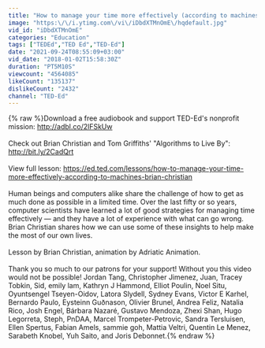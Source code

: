 ```yaml
---
title: "How to manage your time more effectively (according to machines) - Brian Christian"
image: "https:\/\/i.ytimg.com\/vi\/iDbdXTMnOmE\/hqdefault.jpg"
vid_id: "iDbdXTMnOmE"
categories: "Education"
tags: ["TEDEd","TED Ed","TED-Ed"]
date: "2021-09-24T08:55:09+03:00"
vid_date: "2018-01-02T15:58:30Z"
duration: "PT5M10S"
viewcount: "4564085"
likeCount: "135137"
dislikeCount: "2432"
channel: "TED-Ed"
---
```

{% raw %}Download a free audiobook and support TED-Ed's nonprofit mission: <a rel="nofollow" target="blank" href="http://adbl.co/2lFSkUw">http://adbl.co/2lFSkUw</a><br /><br />Check out Brian Christian and Tom Griffiths' &quot;Algorithms to Live By&quot;: <a rel="nofollow" target="blank" href="http://bit.ly/2CadQrt">http://bit.ly/2CadQrt</a><br /><br />View full lesson: <a rel="nofollow" target="blank" href="https://ed.ted.com/lessons/how-to-manage-your-time-more-effectively-according-to-machines-brian-christian">https://ed.ted.com/lessons/how-to-manage-your-time-more-effectively-according-to-machines-brian-christian</a><br /><br />Human beings and computers alike share the challenge of how to get as much done as possible in a limited time. Over the last fifty or so years, computer scientists have learned a lot of good strategies for managing time effectively — and they have a lot of experience with what can go wrong. Brian Christian shares how we can use some of these insights to help make the most of our own lives.<br /><br />Lesson by Brian Christian, animation by Adriatic Animation.<br /><br />Thank you so much to our patrons for your support! Without you this video would not be possible! Jordan Tang, Christopher Jimenez, Juan, Tracey Tobkin, Sid, emily lam, Kathryn J Hammond, Elliot Poulin, Noel Situ, Oyuntsengel Tseyen-Oidov, Latora Slydell, Sydney Evans, Victor E Karhel, Bernardo Paulo, Eysteinn Guðnason, Olivier Brunel, Andrea Feliz, Natalia Rico, Josh Engel, Bárbara Nazaré, Gustavo Mendoza, Zhexi Shan, Hugo Legorreta, Steph, PnDAA, Marcel Trompeter-Petrovic, Sandra Tersluisen, Ellen Spertus, Fabian Amels, sammie goh, Mattia Veltri, Quentin Le Menez, Sarabeth Knobel, Yuh Saito, and Joris Debonnet.{% endraw %}
